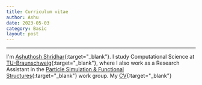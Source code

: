 ```yaml
---
title: Curriculum vitae 
author: Ashu
date: 2023-05-03
category: Basic
layout: post
---
```


---
I'm [Ashuthosh Shridhar](assets/images/230521-selfie.jpeg){:target="_blank"}. I study Computational Science at [TU-Braunschweig](https://www.tu-braunschweig.de){:target="_blank"}, where I also work as a Research Assistant in the [Particle Simulation & Functional Structures](https://www.tu-braunschweig.de/en/ipat/research/particle-simulation-functional-structures){:target="_blank"} work group. My [CV](assets/CV.pdf){:target="_blank"}